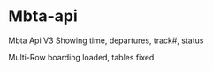# Mbta-api
Mbta Api V3 Showing time, departures, track#, status

Multi-Row boarding loaded, tables fixed
